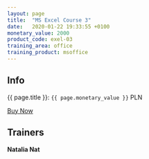 ```yaml
---
layout: page
title:  "MS Excel Course 3"
date:   2020-01-22 19:33:55 +0100
monetary_value: 2000
product_code: exel-03
training_area: office
training_product: msoffice
---
```


## Info

{{ page.title }}: <code>{{ page.monetary_value }}</code> PLN

<a href="javascript:void(0)" class="button button_block">Buy Now</a>

## Trainers

<b>Natalia Nat</b>
